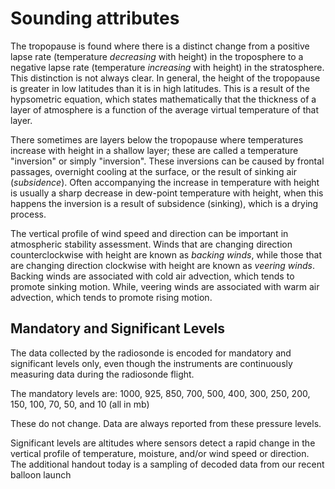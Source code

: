 # Sounding attributes

The tropopause is found where there is a distinct change from a positive
lapse rate (temperature *decreasing* with height) in the troposphere to
a negative lapse rate (temperature *increasing* with height) in the
stratosphere. This distinction is not always clear. In general, the
height of the tropopause is greater in low latitudes than it is in high
latitudes. This is a result of the hypsometric equation, which states
mathematically that the thickness of a layer of atmosphere is a function
of the average virtual temperature of that layer.

There sometimes are layers below the tropopause where temperatures
increase with height in a shallow layer; these are called a temperature
"inversion" or simply "inversion". These inversions can be caused by
frontal passages, overnight cooling at the surface, or the result of
sinking air (*subsidence*). Often accompanying the increase in
temperature with height is usually a sharp decrease in dew-point
temperature with height, when this happens the inversion is a result of
subsidence (sinking), which is a drying process.

The vertical profile of wind speed and direction can be important in
atmospheric stability assessment. Winds that are changing direction
counterclockwise with height are known as *backing winds*, while those
that are changing direction clockwise with height are known as *veering
winds*. Backing winds are associated with cold air advection, which
tends to promote sinking motion. While, veering winds are associated
with warm air advection, which tends to promote rising motion.

## Mandatory and Significant Levels

The data collected by the radiosonde is encoded for mandatory and
significant levels only, even though the instruments are continuously
measuring data during the radiosonde flight.

The mandatory levels are: 1000, 925, 850, 700, 500, 400, 300, 250, 200,
150, 100, 70, 50, and 10 (all in mb)

These do not change. Data are always reported from these pressure
levels.

Significant levels are altitudes where sensors detect a rapid
change in the vertical profile of temperature, moisture, and/or wind
speed or direction. The additional handout today is a sampling of
decoded data from our recent balloon launch